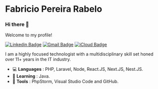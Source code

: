 # Fabricio Pereira Rabelo

### Hi there 👋

Welcome to my profile!

[![Linkedin Badge](https://img.shields.io/badge/-LinkedIn-blue?style=flat-square&logo=Linkedin&logoColor=white&link=https://www.linkedin.com/in/fabricioprabelo)](https://www.linkedin.com/in/fabricioprabelo)
[![Gmail Badge](https://img.shields.io/badge/-Gmail-red?style=flat-square&logo=Gmail&logoColor=white&link=mailto:fabricioprabelo@icloud.com)](mailto:fabricioprabelo@gmail.com)
[![iCloud Badge](https://img.shields.io/badge/-iCloud-333333?style=flat-square&logo=Apple&logoColor=white&link=mailto:fabriciojbo@icloud.com)](mailto:fabriciojbo@icloud.com)

I am a highly focused technologist with a multidisciplinary skill set honed over 11+ years in the IT industry.

- :computer: **Languages** : PHP, Laravel, Node, React.JS, Next.JS, Nest.JS.
- 🌱 **Learning** : Java.
- :hammer: **Tools** : PhpStorm, Visual Studio Code and GitHub.

<!--
**fabriciojbo/fabriciojbo** is a ✨ _special_ ✨ repository because its `README.md` (this file) appears on your GitHub profile.

Here are some ideas to get you started:

- 🔭 I’m currently working on ...
- 🌱 I’m currently learning ...
- 👯 I’m looking to collaborate on ...
- 🤔 I’m looking for help with ...
- 💬 Ask me about ...
- 📫 How to reach me: ...
- 😄 Pronouns: ...
- ⚡ Fun fact: ...
-->
